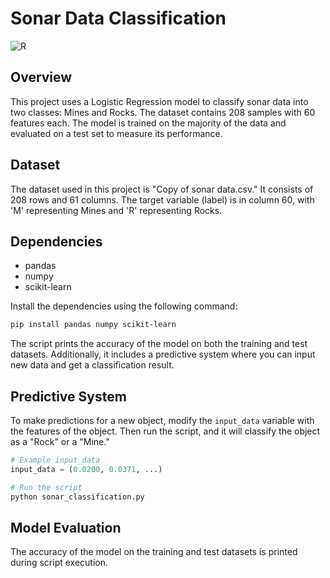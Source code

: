 # Sonar Data Classification

![R](https://github.com/Ayushmi-Adh/LinearRegressionPj/assets/132826306/4507cb88-c081-4dfc-ad84-58e2218d8039)


## Overview

This project uses a Logistic Regression model to classify sonar data into two classes: Mines and Rocks. The dataset contains 208 samples with 60 features each. The model is trained on the majority of the data and evaluated on a test set to measure its performance.

## Dataset

The dataset used in this project is "Copy of sonar data.csv." It consists of 208 rows and 61 columns. The target variable (label) is in column 60, with 'M' representing Mines and 'R' representing Rocks.

## Dependencies

- pandas
- numpy
- scikit-learn

Install the dependencies using the following command:

```bash
pip install pandas numpy scikit-learn
```

The script prints the accuracy of the model on both the training and test datasets. Additionally, it includes a predictive system where you can input new data and get a classification result.

## Predictive System

To make predictions for a new object, modify the `input_data` variable with the features of the object. Then run the script, and it will classify the object as a "Rock" or a "Mine."

```python
# Example input_data
input_data = (0.0200, 0.0371, ...)

# Run the script
python sonar_classification.py
```

## Model Evaluation

The accuracy of the model on the training and test datasets is printed during script execution.

